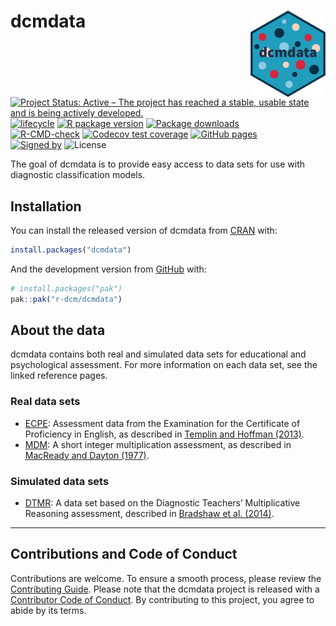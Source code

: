 
<!-- README.md is generated from README.Rmd. Please edit that file -->

# dcmdata <a href="https://dcmdata.r-dcm.org"><img src="man/figures/logo.png" align="right" height="138" alt="dcmdata website" /></a>

<!-- badges: start -->

[![Project Status: Active – The project has reached a stable, usable
state and is being actively
developed.](https://www.repostatus.org/badges/latest/active.svg)](https://www.repostatus.org/#active)
[![lifecycle](https://img.shields.io/badge/lifecycle-stable-brightgreen.svg)](https://lifecycle.r-lib.org/articles/stages.html)
[![R package
version](https://www.r-pkg.org/badges/version/dcmdata)](https://cran.r-project.org/package=dcmdata)
[![Package
downloads](https://cranlogs.r-pkg.org/badges/grand-total/dcmdata)](https://cran.r-project.org/package=dcmdata)</br>
[![R-CMD-check](https://github.com/r-dcm/dcmdata/actions/workflows/R-CMD-check.yaml/badge.svg)](https://github.com/r-dcm/dcmdata/actions/workflows/R-CMD-check.yaml)
[![Codecov test
coverage](https://codecov.io/gh/r-dcm/dcmdata/branch/main/graph/badge.svg)](https://app.codecov.io/gh/r-dcm/dcmdata?branch=main)
[![GitHub
pages](https://github.com/r-dcm/dcmdata/actions/workflows/pkgdown.yaml/badge.svg)](https://github.com/r-dcm/dcmdata/actions/workflows/pkgdown.yaml)</br>
[![Signed
by](https://img.shields.io/badge/Keybase-Verified-brightgreen.svg)](https://keybase.io/wjakethompson)
![License](https://img.shields.io/badge/License-MIT-blue.svg)
<!-- badges: end -->

The goal of dcmdata is to provide easy access to data sets for use with
diagnostic classification models.

## Installation

You can install the released version of dcmdata from
[CRAN](https://cran.r-project.org/) with:

``` r
install.packages("dcmdata")
```

And the development version from [GitHub](https://github.com/) with:

``` r
# install.packages("pak")
pak::pak("r-dcm/dcmdata")
```

## About the data

dcmdata contains both real and simulated data sets for educational and
psychological assessment. For more information on each data set, see the
linked reference pages.

### Real data sets

- [ECPE](https://dcmdata.r-dcm.org/reference/ecpe.html): Assessment data
  from the Examination for the Certificate of Proficiency in English, as
  described in [Templin and Hoffman
  (2013)](https://doi.org/10.1111/emip.12010).
- [MDM](https://dcmdata.r-dcm.org/reference/mdm.html): A short integer
  multiplication assessment, as described in [MacReady and Dayton
  (1977)](https://doi.org/10.2307/1164802).

### Simulated data sets

- [DTMR](https://dcmdata.r-dcm.org/reference/dtmr.html): A data set
  based on the Diagnostic Teachers’ Multiplicative Reasoning assessment,
  described in [Bradshaw et
  al. (2014)](https://doi.org/10.1111/emip.12020).

------------------------------------------------------------------------

## Contributions and Code of Conduct

Contributions are welcome. To ensure a smooth process, please review the
[Contributing Guide](https://dcmdata.r-dcm.org/CONTRIBUTING.html).
Please note that the dcmdata project is released with a [Contributor
Code of Conduct](https://dcmdata.r-dcm.org/CODE_OF_CONDUCT.html). By
contributing to this project, you agree to abide by its terms.
